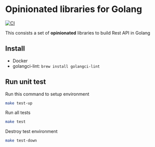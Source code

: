 # Opinionated libraries for Golang 

[![CI](https://github.com/hungdv136/gokit/actions/workflows/ci.yml/badge.svg)](https://github.com/hungdv136/gokit/actions/workflows/ci.yml)

This consists a set of **opinionated** libraries to build Rest API in Golang

## Install 

- Docker
- golangci-lint: `brew install golangci-lint`

## Run unit test

Run this command to setup environment

```bash 
make test-up
```

Run all tests

```bash 
make test
```

Destroy test environment

```bash 
make test-down
```